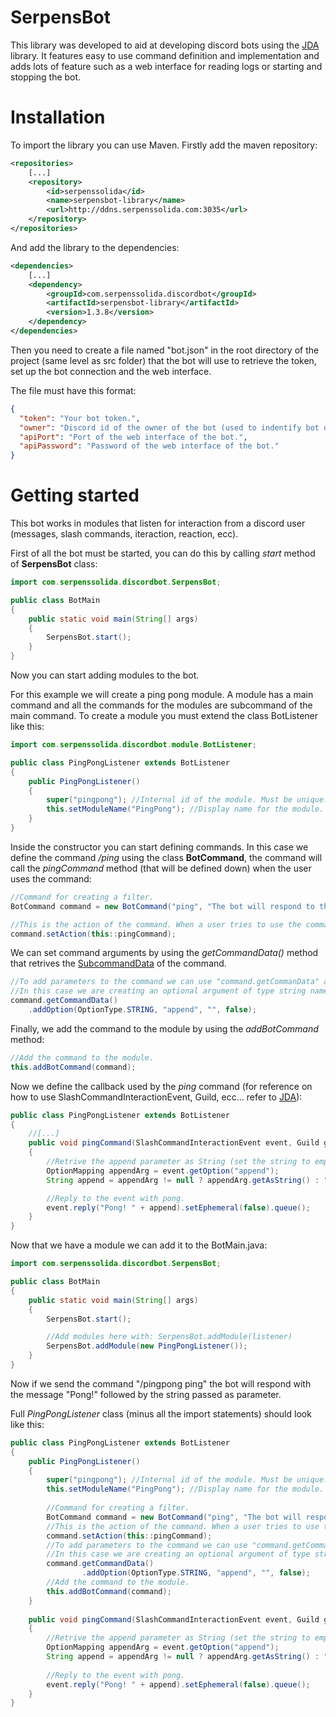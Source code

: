# SerpensBot
This library was developed to aid at developing discord bots using the [JDA](https://github.com/discord-jda/JDA) library.
It features easy to use command definition and implementation and adds lots of feature such as a web interface for reading logs
or starting and stopping the bot.

# Installation

To import the library you can use Maven. Firstly add the maven repository:

```xml
<repositories>
    [...]
    <repository>
        <id>serpenssolida</id>
        <name>serpensbot-library</name>
        <url>http://ddns.serpenssolida.com:3035</url>
    </repository>
</repositories>
```

And add the library to the dependencies:

```xml
<dependencies>
    [...]
    <dependency>
        <groupId>com.serpenssolida.discordbot</groupId>
        <artifactId>serpensbot-library</artifactId>
        <version>1.3.8</version>
    </dependency>
</dependencies>
``` 

Then you need to create a file named "bot.json" in the root directory of the project (same level as src folder) that the bot will use to retrieve the token, set up the bot connection and the web interface.

The file must have this format:
```json
{
  "token": "Your bot token.",
  "owner": "Discord id of the owner of the bot (used to indentify bot owner).",
  "apiPort": "Port of the web interface of the bot.",
  "apiPassword": "Password of the web interface of the bot."
}
```

# Getting started

This bot works in modules that listen for interaction from a discord user (messages, slash commands, iteraction, reaction, ecc).

First of all the bot must be started, you can do this by calling *start* method of **SerpensBot** class:

```java
import com.serpenssolida.discordbot.SerpensBot;

public class BotMain
{
    public static void main(String[] args)
    {
        SerpensBot.start();
    }
}
```

Now you can start adding modules to the bot.

For this example we will create a ping pong module. A module has a main command and all the commands for the modules are
subcommand of the main command. To create a module you must extend the class BotListener like this:

```java
import com.serpenssolida.discordbot.module.BotListener;

public class PingPongListener extends BotListener
{ 
    public PingPongListener()
    {
        super("pingpong"); //Internal id of the module. Must be unique.
        this.setModuleName("PingPong"); //Display name for the module.
    }
}
```

Inside the constructor you can start defining commands. In this case we define the command */ping* using the class **BotCommand**,
the command will call the *pingCommand* method (that will be defined down) when the user uses the command:

```java
//Command for creating a filter.
BotCommand command = new BotCommand("ping", "The bot will respond to this command with pong. It will append the given parameter to the message");

//This is the action of the command. When a user tries to use the command it will call the given method/callback.
command.setAction(this::pingCommand);
```

We can set command arguments by using the *getCommandData()* method that retrives the
[SubcommandData](https://ci.dv8tion.net/job/JDA/javadoc/net/dv8tion/jda/api/interactions/commands/build/SubcommandData.html) of the command.
```java
//To add parameters to the command we can use "command.getCommanData" and use the addOption method.
//In this case we are creating an optional argument of type string named "append".
command.getCommandData()
    .addOption(OptionType.STRING, "append", "", false);
```

Finally, we add the command to the module by using the *addBotCommand* method:

```java
//Add the command to the module.
this.addBotCommand(command);
```

Now we define the callback used by the *ping* command (for reference on how to use SlashCommandInteractionEvent,
Guild, ecc... refer to [JDA](https://github.com/discord-jda/JDA)):

```java
public class PingPongListener extends BotListener
{ 
    //[...]
    public void pingCommand(SlashCommandInteractionEvent event, Guild guild, MessageChannel channel, User author) 
    {
        //Retrive the append parameter as String (set the string to empty if no parameter has been given).
        OptionMapping appendArg = event.getOption("append");
        String append = appendArg != null ? appendArg.getAsString() : "";

        //Reply to the event with pong.
        event.reply("Pong! " + append).setEphemeral(false).queue();
    }
}
```

Now that we have a module we can add it to the BotMain.java:

```java
import com.serpenssolida.discordbot.SerpensBot;

public class BotMain
{
    public static void main(String[] args)
    {
        SerpensBot.start();

        //Add modules here with: SerpensBot.addModule(listener)
        SerpensBot.addModule(new PingPongListener());
    }
}
```

Now if we send the command "/pingpong ping" the bot will respond with the message "Pong!" followed by the string passed as parameter.

Full _PingPongListener_ class (minus all the import statements) should look like this:

```java
public class PingPongListener extends BotListener
{
	public PingPongListener()
	{
		super("pingpong"); //Internal id of the module. Must be unique.
		this.setModuleName("PingPong"); //Display name for the module.
		
		//Command for creating a filter.
		BotCommand command = new BotCommand("ping", "The bot will respond to this command with pong. It will append the given parameter to the message");
		//This is the action of the command. When a user tries to use the command it will call the given method/callback.
		command.setAction(this::pingCommand);
		//To add parameters to the command we can use "command.getCommanData" and use the addOption method.
		//In this case we are creating an optional argument of type string named "append".
		command.getCommandData()
				.addOption(OptionType.STRING, "append", "", false);
		//Add the command to the module.
		this.addBotCommand(command);
	}
	
	public void pingCommand(SlashCommandInteractionEvent event, Guild guild, MessageChannel channel, User author)
	{
		//Retrive the append parameter as String (set the string to empty if no parameter has been given).
		OptionMapping appendArg = event.getOption("append");
		String append = appendArg != null ? appendArg.getAsString() : "";
		
		//Reply to the event with pong.
		event.reply("Pong! " + append).setEphemeral(false).queue();
	}
}
```
